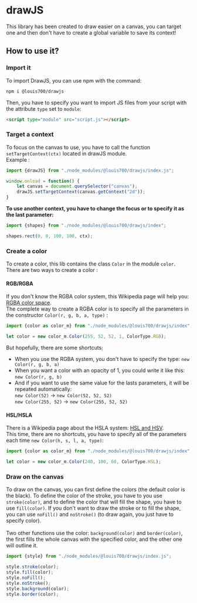 # drawJS
This library has been created to draw easier on a canvas, you can target one and then don't have to create a global variable to save its context!

## How to use it?
### Import it
To import DrawJS, you can use npm with the command:

```bash
npm i @louis700/drawjs
```

Then, you have to specify you want to import JS files from your script with the attribute `type` set to `module`:
```html
<script type="module" src="script.js"></script>
```

### Target a context
To focus on the canvas to use, you have to call the function `setTargetContext(ctx)` located in drawJS module.<br>
Example : 
```javascript
import {drawJS} from "./node_modules/@louis700/drawjs/index.js";

window.onload = function() {
	let canvas = document.querySelector("canvas");
	drawJS.setTargetContext(canvas.getContext("2d"));
}
```

<strong>To use another context, you have to change the focus or to specify it as the last parameter:</strong>
	
```javascript
import {shapes} from "./node_modules/@louis700/drawjs/index";

shapes.rect(0, 0, 100, 100, ctx);
```


### Create a color
To create a color, this lib contains the class `Color` in the module `color`.<br>
There are two ways to create a color :

#### RGB/RGBA
If you don't know the RGBA color system, this Wikipedia page will help you: 
[RGBA color space](https://en.wikipedia.org/wiki/RGBA_color_space). <br>
The complete way to create a RGBA color is to specify all the parameters in the constructor `Color(r, g, b, a, type)` :
```javascript
import {color as color_m} from "./node_modules/@louis700/drawjs/index";

let color = new color_m.Color(255, 52, 52, 1, ColorType.RGB);
```
But hopefully, there are some shortcuts:
- When you use the RGBA system, you don't have to specify the type: `new Color(r, g, b, a)`
- When you want a color with an opacity of 1, you could write it like this: `new Color(r, g, b)`
- And if you want to use the same value for the lasts parameters, it will be repeated automatically:<br>
`new Color(52)` → `new Color(52, 52, 52)`<br>
`new Color(255, 52)` → `new Color(255, 52, 52)`

#### HSL/HSLA
There is a Wikipedia page about the HSLA system: [HSL and HSV](https://en.wikipedia.org/wiki/HSL_and_HSV). <br>
This time, there are no shortcuts, you have to specify all of the parameters each time `new Color(h, s, l, a, type)`:
```javascript
import {color as color_m} from "./node_modules/@louis700/drawjs/index";

let color = new color_m.Color(240, 100, 60, ColorType.HSL);
```

### Draw on the canvas
To draw on the canvas, you can first define the colors (the default color is the black). To define the color of the stroke, you have to you use `stroke(color)`, and to define the color that will fill the shape, you have to use `fill(color)`. If you don't want to draw the stroke or to fill the shape, you can use `noFill()` and `noStroke()` (to draw again, you just have to specify color).<br><br>
Two other functions use the color: `background(color)` and `border(color)`, the first fills the whole canvas with the specified color, and the other one will outline it.

```javascript
import {style} from "./node_modules/@louis700/drawjs/index.js";

style.stroke(color);
style.fill(color);
style.noFill();
style.noStroke();
style.background(color);
style.border(color);
```
